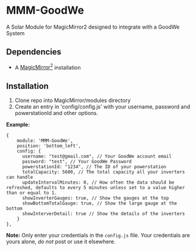 # MMM-GoodWe
A Solar Module for MagicMirror2 designed to integrate with a GoodWe System

## Dependencies
  * A [MagicMirror<sup>2</sup>](https://github.com/MichMich/MagicMirror) installation

## Installation
  1. Clone repo into MagicMirror/modules directory
  2. Create an entry in 'config/config.js' with your username, password and powerstationId and other options.

 **Example:**
```
{
    module: 'MMM-GoodWe',
    position: 'bottom_left',
    config: {
      username: "test@gmail.com", // Your GoodWe account email
      password: "test", // Your GoodWe Password
      powerstationId: "1234", // The ID of your powerstation
      totalCapacity: 5600, // The total capacity all your inverters can handle
      updateIntervalMinutes: 0, // How often the data should be refreshed, defaults to every 5 minutes unless set to a value higher than or equal to 1.
      showInverterGauges: true, // Show the gauges at the top
      showBottomTotalGauge: true, // Show the large gauge at the bottom
      showInterverDetail: true // Show the details of the inverters
    }
},
```
**Note:** Only enter your credentials in the `config.js` file. Your credentials are yours alone, _do not_ post or use it elsewhere.